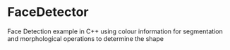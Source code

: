 FaceDetector
============

Face Detection example in C++ using colour information for segmentation and morphological operations to determine the shape  
